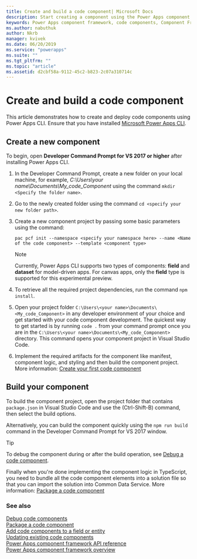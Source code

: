 ```yaml
---
title: Create and build a code component| Microsoft Docs
description: Start creating a component using the Power Apps component framework tooling
keywords: Power Apps component framework, code components, Component Framework
ms.author: nabuthuk
author: Nkrb
manager: kvivek
ms.date: 06/20/2019
ms.service: "powerapps"
ms.suite: ""
ms.tgt_pltfrm: ""
ms.topic: "article"
ms.assetid: d2cbf58a-9112-45c2-b823-2c07a310714c
---
```


# Create and build a code component

This article demonstrates how to create and deploy code components using Power Apps CLI. Ensure that you have installed [Microsoft Power Apps CLI](https://aka.ms/PowerAppsCLI).

## Create a new component

To begin, open **Developer Command Prompt for VS 2017 or higher** after installing Power Apps CLI.

1. In the Developer Command Prompt, create a new folder on your local machine, for example, *C:\Users\your name\Documents\My_code_Component* using the command `mkdir <Specify the folder name>`.
2. Go to the newly created folder using the command `cd <specify your new folder path>`.
3. Create a new component project by passing some basic parameters using the command:

    ```CLI
    pac pcf init --namespace <specify your namespace here> --name <Name of the code component> --template <component type>
    ```
 
   > [!NOTE]
   > Currently, Power Apps CLI supports two types of components: **field** and **dataset** for model-driven apps.  For canvas apps, only the **field** type is supported for this experimental preview.

4. To retrieve all the required project dependencies, run the command `npm install`.
5. Open your project folder `C:\Users\<your name>\Documents\<My_code_Component>` in any developer environment of your choice and get started with your code component development. The quickest way to get started is by running `code .` from your command prompt once you are in the `C:\Users\<your name>\Documents\<My_code_Component>` directory. This command opens your component project in Visual Studio Code.
6. Implement the required artifacts for the component like manifest, component logic, and styling and then build the component project. More information: [Create your first code component](implementing-controls-using-typescript.md)

## Build your component

To build the component project, open the project folder that contains `package.json` in Visual Studio Code and use the (Ctrl-Shift-B) command, then select the build options. 

Alternatively, you can build the component quickly using the `npm run build` command in the Developer Command Prompt for VS 2017 window.

> [!TIP]
> To debug the component during or after the build operation, see [Debug a code component](debugging-custom-controls.md).

Finally when you're done implementing the component logic in TypeScript, you need to bundle all the code component elements into a solution file so that you can import the solution into Common Data Service. More information: [Package a code component](import-custom-controls.md)

### See also

[Debug code components](debugging-custom-controls.md)<br/>
[Package a code component](import-custom-controls.md)<br/>
[Add code components to a field or entity](add-custom-controls-to-a-field-or-entity.md)<br/>
[Updating existing code components](updating-existing-controls.md)<br/>
[Power Apps component framework API reference](reference/index.md)<br/>
[Power Apps component framework overview](overview.md)
